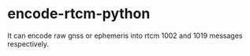 # encode-rtcm-python

It can encode raw gnss or ephemeris into rtcm 1002 and 1019 messages respectively.
